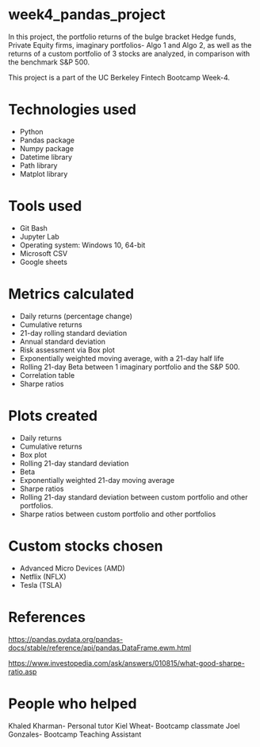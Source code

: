 # week4_pandas_project

In this project, the portfolio returns of the bulge bracket Hedge funds, Private Equity firms, imaginary portfolios- Algo 1 and Algo 2, as well as the returns of a custom portfolio of 3 stocks are analyzed, in comparison with the benchmark S&P 500. 

This project is a part of the UC Berkeley Fintech Bootcamp Week-4.

# Technologies used
- Python
- Pandas package
- Numpy package
- Datetime library
- Path library
- Matplot library

# Tools used
- Git Bash
- Jupyter Lab
- Operating system: Windows 10, 64-bit
- Microsoft CSV
- Google sheets

# Metrics calculated
- Daily returns (percentage change)
- Cumulative returns
- 21-day rolling standard deviation
- Annual standard deviation
- Risk assessment via Box plot
- Exponentially weighted moving average, with a 21-day half life
- Rolling 21-day Beta between 1 imaginary portfolio and the S&P 500.
- Correlation table
- Sharpe ratios

# Plots created
- Daily returns
- Cumulative returns
- Box plot
- Rolling 21-day standard deviation
- Beta
- Exponentially weighted 21-day moving average
- Sharpe ratios
- Rolling 21-day standard deviation between custom portfolio and other portfolios.
- Sharpe ratios between custom portfolio and other portfolios

# Custom stocks chosen
- Advanced Micro Devices (AMD)
- Netflix (NFLX)
- Tesla (TSLA)

# References
https://pandas.pydata.org/pandas-docs/stable/reference/api/pandas.DataFrame.ewm.html

https://www.investopedia.com/ask/answers/010815/what-good-sharpe-ratio.asp

# People who helped
Khaled Kharman- Personal tutor
Kiel Wheat- Bootcamp classmate
Joel Gonzales- Bootcamp Teaching Assistant
